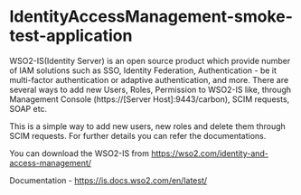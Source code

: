 # IdentityAccessManagement-smoke-test-application

WSO2-IS(Identity Server) is an open source product which provide number of IAM solutions such as SSO, Identity Federation, Authentication - be it multi-factor authentication or adaptive authentication, and more. There are several ways to add new Users, Roles, Permission to WSO2-IS like, through Management Console (https://[Server Host]:9443/carbon), SCIM requests, SOAP etc. 
	
This is a simple way to add new users, new roles and delete them through SCIM requests. For further details you can refer the documentations.


You can download the WSO2-IS from https://wso2.com/identity-and-access-management/

Documentation - https://is.docs.wso2.com/en/latest/

